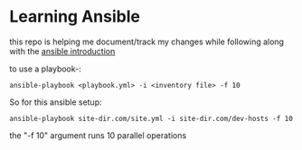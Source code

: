 # Learning Ansible

this repo is helping me document/track my changes while following along with the [ansible introduction](http://docs.ansible.com/intro.html)

to use a playbook-:
	
	ansible-playbook <playbook.yml> -i <inventory file> -f 10

So for this ansible setup:

	ansible-playbook site-dir.com/site.yml -i site-dir.com/dev-hosts -f 10

the "-f 10" argument runs 10 parallel operations
